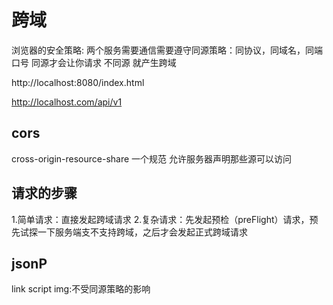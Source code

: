 # 跨域
浏览器的安全策略:
两个服务需要通信需要遵守同源策略：同协议，同域名，同端口号
同源才会让你请求
不同源 就产生跨域

http://localhost:8080/index.html

http://localhost.com/api/v1

## cors
cross-origin-resource-share
一个规范 允许服务器声明那些源可以访问

## 请求的步骤
1.简单请求：直接发起跨域请求
2.复杂请求：先发起预检（preFlight）请求，预先试探一下服务端支不支持跨域，之后才会发起正式跨域请求


## jsonP
link script img:不受同源策略的影响